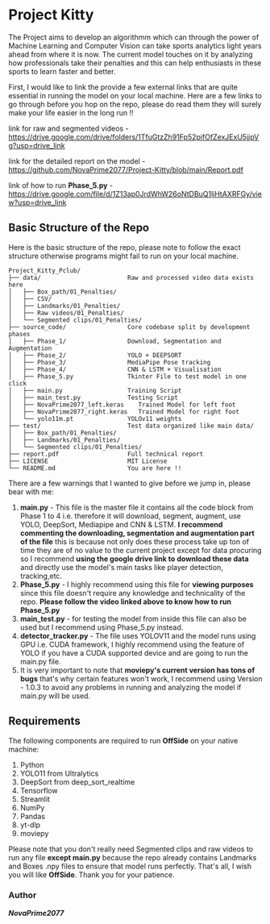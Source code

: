 # Project Kitty
The Project aims to develop an algorithmm which can through the power of Machine Learning and Computer Vision can take sports analytics light years ahead from where it is now. The current model touches on it by analyzing how professionals take their penalties and this can help enthusiasts in these sports to learn faster and better. 

First, I would like to link the provide a few external links that are quite essential in running the model on your local machine. Here are a few links to go through before you hop on the repo, please do read them they will surely make your life easier in the long run !!


link for raw and segmented videos - https://drive.google.com/drive/folders/1TfuGtzZh91Fp52pifOfZexJExU5jjpVg?usp=drive_link

link for the detailed report on the model - https://github.com/NovaPrime2077/Project-Kitty/blob/main/Report.pdf

link of how to run **Phase_5.py** - https://drive.google.com/file/d/1Z13ap0JrdWhW26oNtDBuQ1ljHtAXRFGy/view?usp=drive_link
## Basic Structure of the Repo 
Here is the basic structure of the repo, please note to follow the exact structure otherwise programs might fail to run on your local machine.
```
Project_Kitty_Pclub/
├── data/                        Raw and processed video data exists here
│   ├── Box_path/01_Penalties/
│   ├── CSV/
│   ├── Landmarks/01_Penalties/
│   ├── Raw videos/01_Penalties/
│   └── Segmented clips/01_Penalties/
├── source_code/                 Core codebase split by development phases
│   ├── Phase_1/                 Download, Segmentation and Augmentation 
│   ├── Phase_2/                 YOLO + DEEPSORT
│   ├── Phase_3/                 MediaPipe Pose tracking
│   ├── Phase_4/                 CNN & LSTM + Visualisation
│   ├── Phase_5.py               Tkinter File to test model in one click
│   ├── main.py                  Training Script
│   ├── main_test.py             Testing Script
│   ├── NovaPrime2077_left.keras    Trained Model for left foot
│   ├── NovaPrime2077_right.keras   Trained Model for right foot
│   └── yolo11m.pt               YOLOv11 weights
├── test/                        Test data organized like main data/
│   ├── Box_path/01_Penalties/
│   ├── Landmarks/01_Penalties/
│   └── Segmented clips/01_Penalties/
├── report.pdf                   Full technical report
├── LICENSE                      MIT License
└── README.md                    You are here !!
```
There are a few warnings that I wanted to give before we jump in, please bear with me:
1. **main.py** - This file is the master file it contains all the code block from Phase 1 to 4 i.e. therefore it will download, segment, augment, use YOLO, DeepSort, Mediapipe and CNN & LSTM. **I recommend commenting the downloading, segmentation and augmentation part of the file** this is because not only does these process take up ton of time they are of no value to the current project except for data procuring so I recommend **using the google drive link to download these data** and directly use the model's main tasks like player detection, tracking,etc.
2. **Phase_5.py** - I highly recommend using this file for **viewing purposes** since this file doesn't require any knowledge and technicality of the repo.
**Please follow the video linked above to know how to run Phase_5.py**
3. **main_test.py** - for testing the model from inside this file can also be used but I recommend using Phase_5.py instead.  
4. **detector_tracker.py** - The file uses YOLOV11 and the model runs using GPU i.e. CUDA framework, I highly recommend using the feature of YOLO if you have a CUDA supported device and are going to run the main.py file.  
5. It is very important to note that **moviepy's current version has tons of bugs** that's why certain features won't work, I recommend using Version - 1.0.3 to avoid any problems in running and analyzing the model if main.py will be used. 

## Requirements
The following components are required to run **OffSide** on your native machine:
1. Python
2. YOLO11 from Ultralytics
3. DeepSort from deep_sort_realtime
4. Tensorflow
5. Streamlit
6. NumPy
7. Pandas
8. yt-dlp
9. moviepy

Please note that you don't really need Segmented clips and raw videos to run any file **except main.py** because the repo already contains Landmarks and Boxes .npy files to ensure that model runs perfectly. 
That's all, I wish you will like **OffSide**. Thank you for your patience. 
### Author
*****NovaPrime2077***** 


